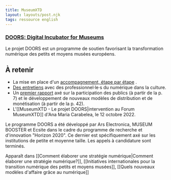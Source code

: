 ```yaml
---
title: MuseumXTD  
layout: layouts/post.njk  
tags: ressource english
---
```

### [DOORS: Digital Incubator for Museums](https://ars.electronica.art/doors/en/)
Le projet DOORS est un programme de soutien favorisant la transformation numérique des petits et moyens musées européens. 

## À retenir
- La mise en place d'un [accompagnement, étape par étape](https://ars.electronica.art/doors/en/pilots/) .
- [Des entretiens](https://ars.electronica.art/doors/en/Library/) avec des professionnel·le·s du numérique dans la culture. 
- Un [premier rapport](https://ars.electronica.art/doors/files/2022/05/DOORS-Sparkle-report.pdf) axé sur la participation des publics (à partir de la p. 7) et le développement de nouveaux modèles de distribution et de monétisation (à partir de la p. 42).  
- L'[[MuseumXTD - Le projet DOORS|intervention au Forum MuseumXTD]] d'Ana Maria Carabelea, le 12 octobre 2022. 

Le programme DOORS a été développé par Ars Electronica, MUSEUM BOOSTER et Ecsite dans le cadre du programme de recherche et d'innovation "Horizon 2020". Ce dernier est spécifiquement axé sur les institutions de petite et moyenne taille. Les appels à candidature sont terminés. 

Apparaît dans [[Comment élaborer une stratégie numérique|Comment élaborer une stratégie numérique?]], [[Initiatives internationales pour la transition numérique des petits et moyens musées]], [[Quels nouveaux modèles d'affaire grâce au numérique]]